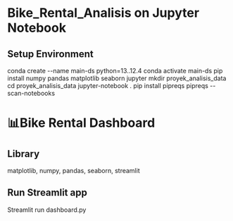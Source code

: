 # Bike_Rental_Analisis on Jupyter Notebook
## Setup Environment
conda create --name main-ds python=13..12.4
conda activate main-ds
pip install numpy pandas matplotlib seaborn jupyter
mkdir proyek_analisis_data
cd proyek_analisis_data
jupyter-notebook .
pip install pipreqs
pipreqs --scan-notebooks


# 📊Bike Rental Dashboard
## Library
matplotlib,
numpy,
pandas,
seaborn,
streamlit

## Run Streamlit app
Streamlit run dashboard.py
